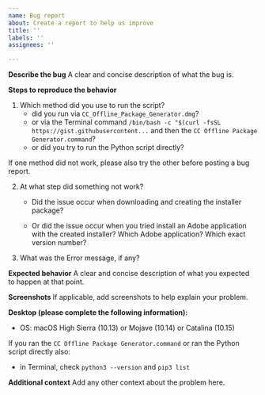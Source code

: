 ```yaml
---
name: Bug report
about: Create a report to help us improve
title: ''
labels: ''
assignees: ''

---
```


**Describe the bug**
A clear and concise description of what the bug is. 

**Steps to reproduce the behavior**

1. Which method did you use to run the script? 
     - did you run via `CC_Offline_Package_Generator.dmg`?
     - or via the Terminal command `/bin/bash -c "$(curl -fsSL https://gist.githubusercontent...` and then the `CC Offline Package Generator.command`?
     - or did you try to run  the Python script directly?

If one method did not work, please also try the other before posting a bug report.
	
2. At what step did something not work?
	* Did the issue occur when downloading and creating the installer package?

    * Or did the issue occur when you tried install an Adobe application with the created installer? Which Adobe application? Which exact version number?

3. What was the Error message, if any?

**Expected behavior**
A clear and concise description of what you expected to happen at that point.

**Screenshots**
If applicable, add screenshots to help explain your problem.

**Desktop (please complete the following information):**
 - OS: macOS High Sierra (10.13) or Mojave (10.14) or Catalina (10.15)
 
 If you ran the `CC Offline Package Generator.command` or ran the Python script directly also:
 - in Terminal, check `python3 --version` and `pip3 list`

**Additional context**
Add any other context about the problem here.
